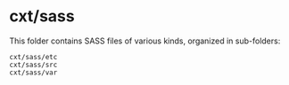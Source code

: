 # cxt/sass

This folder contains SASS files of various kinds, organized in sub-folders:

    cxt/sass/etc
    cxt/sass/src
    cxt/sass/var
